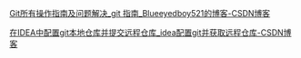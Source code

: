 

[Git所有操作指南及问题解决_git 指南_Blueeyedboy521的博客-CSDN博客](https://blog.csdn.net/Blueeyedboy521/article/details/125181963)



[在IDEA中配置git本地仓库并提交远程仓库_idea配置git并获取远程仓库-CSDN博客](https://blog.csdn.net/m0_66501633/article/details/128723401)

